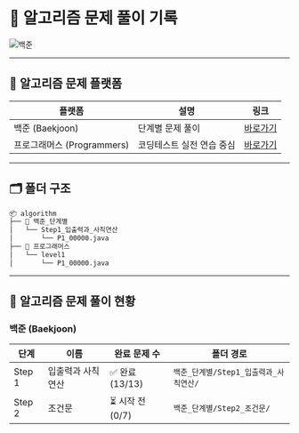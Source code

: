 # 🧠 알고리즘 문제 풀이 기록

![백준](http://mazandi.herokuapp.com/api?handle=2zzimy&theme=dark)

---

## 📌 알고리즘 문제 플랫폼
| 플랫폼                  | 설명             | 링크                                        |
| -------------------- | -------------- |-------------------------------------------|
| 백준 (Baekjoon)        | 단계별 문제 풀이      | [바로가기](https://www.acmicpc.net/step)      |
| 프로그래머스 (Programmers) | 코딩테스트 실전 연습 중심 | [바로가기](https://school.programmers.co.kr/) |

---
## 🗂️ 폴더 구조

```bash
📦 algorithm
├── 📁 백준_단계별
│   └── Step1_입출력과_사칙연산
│       └── P1_00000.java
├── 📁 프로그래머스
│   └── level1
│       └── P1_00000.java
```
---

## 📖 알고리즘 문제 풀이 현황

### 백준 (Baekjoon)

| 단계     | 이름        | 완료 문제 수      | 폴더 경로                     |
| ------ | --------- |--------------| ------------------------- |
| Step 1 | 입출력과 사칙연산 | ✅ 완료 (13/13) | `백준_단계별/Step1_입출력과_사칙연산/` |
| Step 2 | 조건문       | ⏳ 시작 전 (0/7) | `백준_단계별/Step2_조건문/`       |

